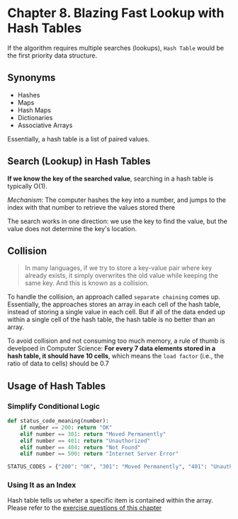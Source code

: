 # Chapter 8. Blazing Fast Lookup with Hash Tables

If the algorithm requires multiple searches (lookups), `Hash Table` would be the first priority data structure.

## Synonyms

- Hashes
- Maps
- Hash Maps
- Dictionaries
- Associative Arrays

Essentially, a hash table is a list of paired values.

## Search (Lookup) in Hash Tables

**If we know the key of the searched value**, searching in a hash table is typically O(1).

*Mechanism*: The computer hashes the key into a number, and jumps to the index with that number to retrieve the values stored there

The search works in one direction: we use the key to find the value, but the value does not determine the key's location.

## Collision

> In many languages, if we try to store a key-value pair where key already exists, it simply overwrites the old value while keeping the same key. And this is known as a collision.

To handle the collision, an approach called `separate chaining` comes up. Essentially, the approaches stores an array in each cell of the hash table, instead of storing a single value in each cell. But if all of the data ended up within a single cell of the hash table, the hash table is no better than an array.

To avoid collision and not consuming too much memory, a rule of thumb is develpoed in Computer Science: **For every 7 data elements stored in a hash table, it should have 10 cells**, which means the `load factor` (i.e., the ratio of data to cells) should be 0.7


## Usage of Hash Tables

### Simplify Conditional Logic

```python
def status_code_meaning(number):
    if number == 200: return "OK"
    elif number == 301: return "Moved Permanently"
    elif number == 401: return "Unauthorized"
    elif number == 404: return "Not Found"
    elif number == 500: return "Internet Server Error"
```

```python
STATUS_CODES = {"200": "OK", "301": "Moved Permanently", "401": "Unauthorized", "404": "Not Found", "500": "Internet Server Error"}
```

### Using It as an Index

Hash table tells us wheter a specific item is contained within the array. Please refer to the [exercise questions of this chapter](./exercises/Chapter08/)
